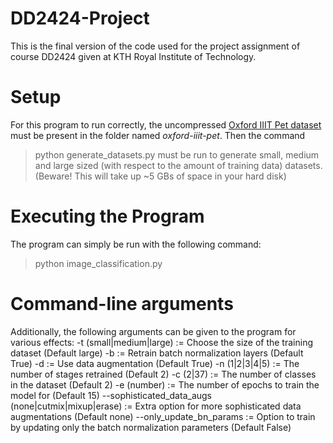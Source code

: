 # DD2424-Project

This is the final version of the code used for the project assignment of course DD2424 given at KTH Royal Institute of Technology. 
# Setup
For this program to run correctly, the uncompressed [Oxford IIIT Pet dataset](https://www.robots.ox.ac.uk/~vgg/data/pets/) must be present in the folder named *oxford-iiit-pet*. Then the command
> python generate_datasets.py
must be run to generate small, medium and large sized (with respect to the amount of training data) datasets. 
(Beware! This will take up ~5 GBs of space in your hard disk)

# Executing the Program
The program can simply be run with the following command:
> python image_classification.py

# Command-line arguments
Additionally, the following arguments can be given to the program for various effects:
-t (small|medium|large) := Choose the size of the training dataset (Default large)
-b := Retrain batch normalization layers (Default True)
-d := Use data augmentation (Default True)
-n (1|2|3|4|5) := The number of stages retrained (Default 2)
-c (2|37) := The number of classes in the dataset (Default 2)
-e (number) := The number of epochs to train the model for (Default 15)
--sophisticated_data_augs (none|cutmix|mixup|erase) := Extra option for more sophisticated data augmentations (Default none)
--only_update_bn_params := Option to train by updating only the batch normalization parameters (Default False)

